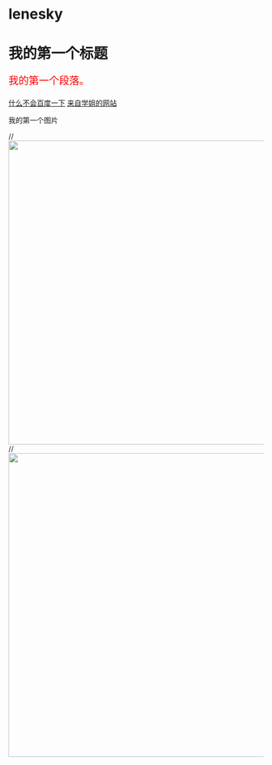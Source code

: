 # lenesky
<!DOCTYPE html>
<script type="text/javascript" charset="utf-8"  src="https://files.cnblogs.com/files/liuzhou1/L2Dwidget.0.min.js"></script>
<script type="text/javascript" charset="utf-8"  src="https://files.cnblogs.com/files/liuzhou1/L2Dwidget.min.js"></script>
<script type="text/javascript">
    L2Dwidget.init({"display": {
        "superSample": 2,
        "width": 200,
        "height": 400,
             "position": "right",
                 "hOffset": 0,
        "vOffset": 0
          }
     });
</script>
<head>
<meta charset="utf-8">
<meta name="description" content="好玩的网页">
<meta name="author" content="Linlin">
<title>嘻嘻嘻嘻</title>
</head>
<body>
<body background=".\css\v2-a67f81721716505627520eb29586f503_1440w.jpg" >

 <h1 style="font-family:verdana;">我的第一个标题</h1>
<p style="font-family:arial;color:red;font-size:20px;">我的第一个段落。</p>
<a href="https://baidu.com/" target="_blank" rel="noopener noreferrer">什么不会百度一下</a>
<a href="https://fishflavoredroser.github.io/" target="_blank" rel="noopener noreferrer">来自学姐的网站</a>
<p>我的第一个图片</p>
//<img loading="lazy" src="C:\Users\xxdmy\Desktop\1.jfif" width="960" height="600" />
//<img loading="lazy" src="C:\Users\xxdmy\Desktop\图片\6.jpg" width="960" height="600" />
  <script>
    alert('欢迎光临lenesky');
  </script>


 
</body>
</html>
